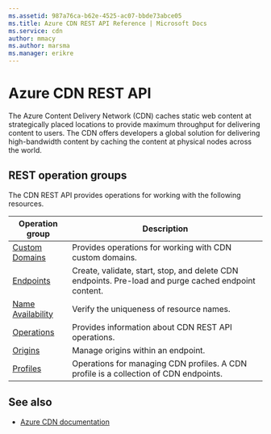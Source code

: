 ```yaml
---
ms.assetid: 987a76ca-b62e-4525-ac07-bbde73abce05
ms.title: Azure CDN REST API Reference | Microsoft Docs
ms.service: cdn
author: mmacy
ms.author: marsma
ms.manager: erikre
---
```


# Azure CDN REST API

The Azure Content Delivery Network (CDN) caches static web content at strategically placed locations to provide maximum throughput for delivering content to users. The CDN offers developers a global solution for delivering high-bandwidth content by caching the content at physical nodes across the world.

## REST operation groups

The CDN REST API provides operations for working with the following resources.

| Operation group               | Description |
|-------------------------------|-------------|
| [Custom Domains](~/api-ref/cdn/customdomains.json) | Provides operations for working with CDN custom domains. |
| [Endpoints](~/api-ref/cdn/endpoints.json) | Create, validate, start, stop, and delete CDN endpoints. Pre-load and purge cached endpoint content. |
| [Name Availability](~/api-ref/cdn/nameavailability.json) | Verify the uniqueness of resource names. |
| [Operations](~/api-ref/cdn/operations.json) | Provides information about CDN REST API operations. |
| [Origins](~/api-ref/cdn/origins.json) | Manage origins within an endpoint. |
| [Profiles](~/api-ref/cdn/profiles.json) | Operations for managing CDN profiles. A CDN profile is a collection of CDN endpoints. |

## See also

- [Azure CDN documentation](https://review.docs.microsoft.com/azure/cdn)